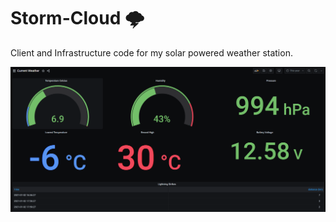 # Storm-Cloud 🌩️
Client and Infrastructure code for my solar powered weather station. 

![dashboard](https://github.com/BuckarewBanzai/Storm-Cloud/blob/master/dashboard.PNG)
